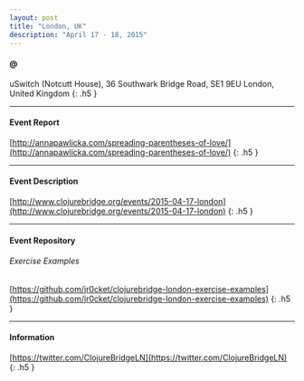 ```yaml
---
layout: post
title: "London, UK"
description: "April 17 - 18, 2015"
---
```


#### @

uSwitch (Notcutt House), 36 Southwark Bridge Road, SE1 9EU London, United Kingdom
{: .h5 }

---

#### Event Report

[http://annapawlicka.com/spreading-parentheses-of-love/](http://annapawlicka.com/spreading-parentheses-of-love/)
{: .h5 }

---

#### Event Description

[http://www.clojurebridge.org/events/2015-04-17-london](http://www.clojurebridge.org/events/2015-04-17-london)
{: .h5 }

---

#### Event Repository

###### Exercise Examples
[https://github.com/jr0cket/clojurebridge-london-exercise-examples](https://github.com/jr0cket/clojurebridge-london-exercise-examples)
{: .h5 }

---

#### Information

[https://twitter.com/ClojureBridgeLN](https://twitter.com/ClojureBridgeLN)
{: .h5 }